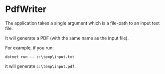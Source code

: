 # PdfWriter

The application takes a single argument which is a file-path to an input 
text file.

It will generate a PDF (with the same name as the input file).

For example, if you run:

```
dotnet run -- c:\temp\input.txt
```

it will generate `c:\temp\input.pdf`.